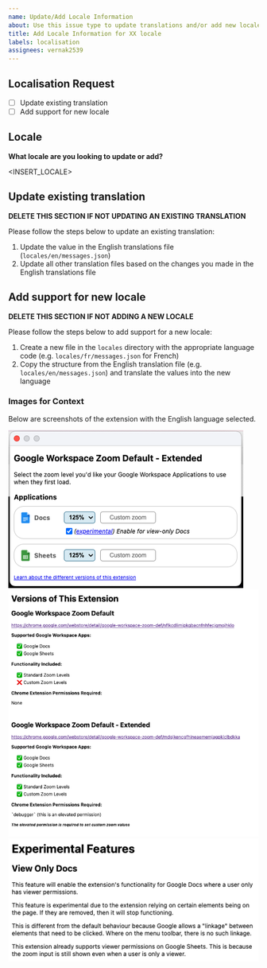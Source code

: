 ```yaml
---
name: Update/Add Locale Information
about: Use this issue type to update translations and/or add new locale support
title: Add Locale Information for XX locale
labels: localisation
assignees: vernak2539
---
```


## Localisation Request

- [ ] Update existing translation
- [ ] Add support for new locale

## Locale

**What locale are you looking to update or add?**

<INSERT_LOCALE>

## Update existing translation

**DELETE THIS SECTION IF NOT UPDATING AN EXISTING TRANSLATION**

Please follow the steps below to update an existing translation:

1. Update the value in the English translations file (`locales/en/messages.json`)
2. Update all other translation files based on the changes you made in the English translations file

## Add support for new locale

**DELETE THIS SECTION IF NOT ADDING A NEW LOCALE**

Please follow the steps below to add support for a new locale:

1. Create a new file in the `locales` directory with the appropriate language code (e.g. `locales/fr/messages.json` for French)
2. Copy the structure from the English translation file (e.g. `locales/en/messages.json`) and translate the values into the new language

### Images for Context

Below are screenshots of the extension with the English language selected.

![](./img-localisation-popup.png)
![](./img-localisation-page-versions.png)
![](./img-localisation-page-experimental-features.png)
